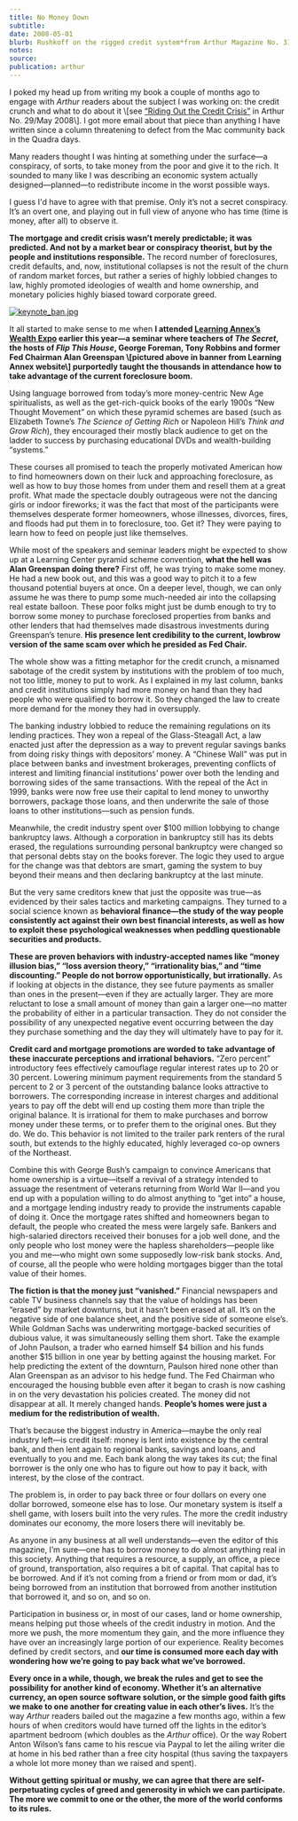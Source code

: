 ```yaml
---
title: No Money Down
subtitle:
date: 2008-05-01
blurb: Rushkoff on the rigged credit system*from Arthur Magazine No. 31, Oct 2008*
notes:
source:
publication: arthur
---
```


I poked my head up from writing my book a couple of months ago to engage with _Arthur_ readers about the subject I was working on: the credit crunch and what to do about it \\[see [“Riding Out the Credit Crisis”](http://www.arthurmag.com/magpie/?p=3149) in Arthur No. 29/May 2008\\]. I got more email about that piece than anything I have written since a column threatening to defect from the Mac community back in the Quadra days.

Many readers thought I was hinting at something under the surface—a conspiracy, of sorts, to take money from the poor and give it to the rich. It sounded to many like I was describing an economic system actually designed—planned—to redistribute income in the worst possible ways.

I guess I'd have to agree with that premise. Only it’s not a secret conspiracy. It’s an overt one, and playing out in full view of anyone who has time (time is money, after all) to observe it.

**The mortgage and credit crisis wasn’t merely predictable; it was predicted. And not by a market bear or conspiracy theorist, but by the people and institutions responsible.** The record number of foreclosures, credit defaults, and, now, institutional collapses is not the result of the churn of random market forces, but rather a series of highly lobbied changes to law, highly promoted ideologies of wealth and home ownership, and monetary policies highly biased toward corporate greed.

[![keynote_ban.jpg](https://arthurmagdotcom.files.wordpress.com/2008/09/keynote_ban.jpg?w=660)](https://www.learningannex.com/realestate/realestate.taf?coursenum=&menu=&refer=&ccode=)

It all started to make sense to me when **I attended [Learning Annex’s Wealth Expo](https://www.learningannex.com/realestate/realestate.taf?coursenum=&menu=&refer=&ccode=) earlier this year—a seminar where teachers of _The Secret_, the hosts of _Flip This House_, George Foreman, Tony Robbins and former Fed Chairman Alan Greenspan \\[pictured above in banner from Learning Annex website\\] purportedly taught the thousands in attendance how to take advantage of the current foreclosure boom.**

Using language borrowed from today’s more money-centric New Age spiritualists, as well as the get-rich-quick books of the early 1900s “New Thought Movement” on which these pyramid schemes are based (such as Elizabeth Towne’s _The Science of Getting Rich_ or Napoleon Hill’s _Think and Grow Rich_), they encouraged their mostly black audience to get on the ladder to success by purchasing educational DVDs and wealth-building “systems.”

These courses all promised to teach the properly motivated American how to find homeowners down on their luck and approaching foreclosure, as well as how to buy those homes from under them and resell them at a great profit. What made the spectacle doubly outrageous were not the dancing girls or indoor fireworks; it was the fact that most of the participants were themselves desperate former homeowners, whose illnesses, divorces, fires, and floods had put them in to foreclosure, too. Get it? They were paying to learn how to feed on people just like themselves.

While most of the speakers and seminar leaders might be expected to show up at a Learning Center pyramid scheme convention, **what the hell was Alan Greenspan doing there?** First off, he was trying to make some money. He had a new book out, and this was a good way to pitch it to a few thousand potential buyers at once. On a deeper level, though, we can only assume he was there to pump some much-needed air into the collapsing real estate balloon. These poor folks might just be dumb enough to try to borrow some money to purchase foreclosed properties from banks and other lenders that had themselves made disastrous investments during Greenspan’s tenure. **His presence lent credibility to the current, lowbrow version of the same scam over which he presided as Fed Chair.**

The whole show was a fitting metaphor for the credit crunch, a misnamed sabotage of the credit system by institutions with the problem of too much, not too little, money to put to work. As I explained in my last column, banks and credit institutions simply had more money on hand than they had people who were qualified to borrow it. So they changed the law to create more demand for the money they had in oversupply.

The banking industry lobbied to reduce the remaining regulations on its lending practices. They won a repeal of the Glass-Steagall Act, a law enacted just after the depression as a way to prevent regular savings banks from doing risky things with depositors’ money. A “Chinese Wall” was put in place between banks and investment brokerages, preventing conflicts of interest and limiting financial institutions’ power over both the lending and borrowing sides of the same transactions. With the repeal of the Act in 1999, banks were now free use their capital to lend money to unworthy borrowers, package those loans, and then underwrite the sale of those loans to other institutions—such as pension funds.

Meanwhile, the credit industry spent over $100 million lobbying to change bankruptcy laws. Although a corporation in bankruptcy still has its debts erased, the regulations surrounding personal bankruptcy were changed so that personal debts stay on the books forever. The logic they used to argue for the change was that debtors are smart, gaming the system to buy beyond their means and then declaring bankruptcy at the last minute.

But the very same creditors knew that just the opposite was true—as evidenced by their sales tactics and marketing campaigns. They turned to a social science known as **behavioral finance—the study of the way people consistently act against their own best financial interests, as well as how to exploit these psychological weaknesses when peddling questionable securities and products.**

**These are proven behaviors with industry-accepted names like “money illusion bias,” “loss aversion theory,” “irrationality bias,” and “time discounting.” People do not borrow opportunistically, but irrationally.** As if looking at objects in the distance, they see future payments as smaller than ones in the present—even if they are actually larger. They are more reluctant to lose a small amount of money than gain a larger one—no matter the probability of either in a particular transaction. They do not consider the possibility of any unexpected negative event occurring between the day they purchase something and the day they will ultimately have to pay for it.

**Credit card and mortgage promotions are worded to take advantage of these inaccurate perceptions and irrational behaviors.** “Zero percent” introductory fees effectively camouflage regular interest rates up to 20 or 30 percent. Lowering minimum payment requirements from the standard 5 percent to 2 or 3 percent of the outstanding balance looks attractive to borrowers. The corresponding increase in interest charges and additional years to pay off the debt will end up costing them more than triple the original balance. It is irrational for them to make purchases and borrow money under these terms, or to prefer them to the original ones. But they do. We do. This behavior is not limited to the trailer park renters of the rural south, but extends to the highly educated, highly leveraged co-op owners of the Northeast.

Combine this with George Bush’s campaign to convince Americans that home ownership is a virtue—itself a revival of a strategy intended to assuage the resentment of veterans returning from World War II—and you end up with a population willing to do almost anything to “get into” a house, and a mortgage lending industry ready to provide the instruments capable of doing it. Once the mortgage rates shifted and homeowners began to default, the people who created the mess were largely safe. Bankers and high-salaried directors received their bonuses for a job well done, and the only people who lost money were the hapless shareholders—people like you and me—who might own some supposedly low-risk bank stocks. And, of course, all the people who were holding mortgages bigger than the total value of their homes.

**The fiction is that the money just “vanished.”** Financial newspapers and cable TV business channels say that the value of holdings has been “erased” by market downturns, but it hasn’t been erased at all. It’s on the negative side of one balance sheet, and the positive side of someone else’s. While Goldman Sachs was underwriting mortgage-backed securities of dubious value, it was simultaneously selling them short. Take the example of John Paulson, a trader who earned himself $4 billion and his funds another $15 billion in one year by betting against the housing market. For help predicting the extent of the downturn, Paulson hired none other than Alan Greenspan as an advisor to his hedge fund. The Fed Chairman who encouraged the housing bubble even after it began to crash is now cashing in on the very devastation his policies created. The money did not disappear at all. It merely changed hands. **People’s homes were just a medium for the redistribution of wealth.**

That’s because the biggest industry in America—maybe the only real industry left—is credit itself: money is lent into existence by the central bank, and then lent again to regional banks, savings and loans, and eventually to you and me. Each bank along the way takes its cut; the final borrower is the only one who has to figure out how to pay it back, with interest, by the close of the contract.

The problem is, in order to pay back three or four dollars on every one dollar borrowed, someone else has to lose. Our monetary system is itself a shell game, with losers built into the very rules. The more the credit industry dominates our economy, the more losers there will inevitably be.

As anyone in any business at all well understands—even the editor of this magazine, I’m sure—one has to borrow money to do almost anything real in this society. Anything that requires a resource, a supply, an office, a piece of ground, transportation, also requires a bit of capital. That capital has to be borrowed. And if it’s not coming from a friend or from mom or dad, it’s being borrowed from an institution that borrowed from another institution that borrowed it, and so on, and so on.

Participation in business or, in most of our cases, land or home ownership, means helping put those wheels of the credit industry in motion. And the more we push, the more momentum they gain, and the more influence they have over an increasingly large portion of our experience. Reality becomes defined by credit sectors, and **our time is consumed more each day with wondering how we’re going to pay back what we’ve borrowed.**

**Every once in a while, though, we break the rules and get to see the possibility for another kind of economy. Whether it’s an alternative currency, an open source software solution, or the simple good faith gifts we make to one another for creating value in each other’s lives.** It’s the way _Arthur_ readers bailed out the magazine a few months ago, within a few hours of when creditors would have turned off the lights in the editor’s apartment bedroom (which doubles as the _Arthur_ office). Or the way Robert Anton Wilson’s fans came to his rescue via Paypal to let the ailing writer die at home in his bed rather than a free city hospital (thus saving the taxpayers a whole lot more money than we raised and spent).

**Without getting spiritual or mushy, we can agree that there are self-perpetuating cycles of greed and generosity in which we can participate. The more we commit to one or the other, the more of the world conforms to its rules.**

